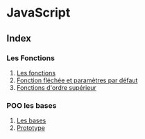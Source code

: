 # JavaScript

## Index

### Les Fonctions
1. [Les fonctions]()
2. [Fonction fléchée et paramètres par défaut](Beyond-the-Basics/Les-fonctions/Fonction-fléchée-et-paramètres-par-défaut/Fonction_fléchée_et_paramètres_par_défaut.md)
3. [Fonctions d'ordre supérieur](Beyond-the-Basics/Les-fonctions/Fonctions-d'ordre-supérieur/Fonctions_d'ordre_supérieur.md)

### POO les bases
1. [Les bases](Beyond-the-Basics/POO/Les-bases/Les_bases.md)
2. [Prototype](Beyond-the-Basics/POO/Prototype/Prototype.md)
